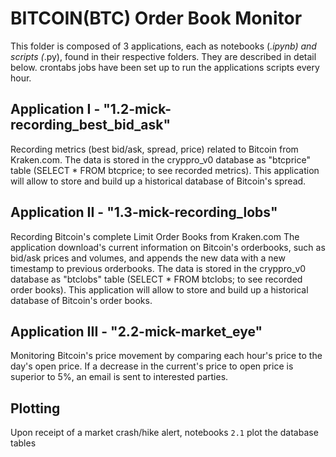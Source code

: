 # BITCOIN(BTC) Order Book Monitor

This folder is composed of 3 applications, each as notebooks (*.ipynb) and scripts (*.py), found in their respective folders. They are described in detail below.
crontabs jobs have been set up to run the applications scripts every hour. 

## Application I - "1.2-mick-recording_best_bid_ask"
Recording metrics (best bid/ask, spread, price) related to Bitcoin from Kraken.com.
The data is stored in the cryppro_v0 database as "btcprice" table (SELECT * FROM btcprice; to see recorded metrics).
This application will allow to store and build up a historical database of Bitcoin's spread.

## Application II - "1.3-mick-recording_lobs"
Recording Bitcoin's complete Limit Order Books from Kraken.com
The application download's current information on Bitcoin's orderbooks, such as bid/ask prices and volumes, and appends the new data with a new timestamp to previous orderbooks.
The data is stored in the cryppro_v0 database as "btclobs" table (SELECT * FROM btclobs; to see recorded order books).
This application will allow to store and build up a historical database of Bitcoin's order books.

## Application III - "2.2-mick-market_eye"
Monitoring Bitcoin's price movement by comparing each hour's price to the day's open price. If a decrease in the current's price to open price is superior to 5%, an email is sent to interested parties.

## Plotting

Upon receipt of a market crash/hike alert, notebooks `2.1` plot the database tables
